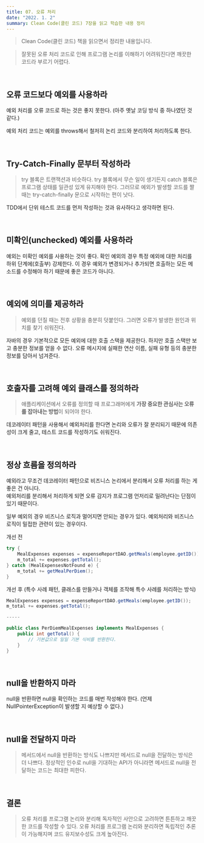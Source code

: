 ```yaml
---
title: 07. 오류 처리
date: "2022. 1. 2"
summary: Clean Code(클린 코드) 7장을 읽고 학습한 내용 정리
---
```


> Clean Code(클린 코드) 책을 읽으면서 정리한 내용입니다.

> 잘못된 오류 처리 코드로 인해 프로그램 논리를 이해하기 어려워진다면 깨끗한 코드라 부르기 어렵다.

<br>

## 오류 코드보다 예외를 사용하라
예외 처리를 오류 코드로 하는 것은 좋지 못한다. (아주 옛날 코딩 방식 중 하나였던 것 같다.)   

예외 처리 코드는 예외를 throws해서 철저히 논리 코드와 분리하여 처리하도록 한다.    

<br>

## Try-Catch-Finally 문부터 작성하라
> try 블록은 트랜잭션과 비슷하다. try 블록에서 무슨 일이 생기든지 catch 블록은 프로그램 상태를 일관성 있게 유지해야 한다. 그러므로 예외가 발생할 코드를 짤 때는 try-catch-finally 문으로 시작하는 편이 낫다.

TDD에서 단위 테스트 코드를 먼저 작성하는 것과 유사하다고 생각하면 된다.    

<br>

## 미확인(unchecked) 예외를 사용하라
예외는 미확인 예외를 사용하는 것이 좋다. 확인 예외의 경우 특정 예외에 대한 처리를 하위 단계에(호출부) 강제한다. 이 경우 예외가 변경되거나 추가되면 호출하는 모든 메소드를 수정해야 하기 때문에 좋은 코드가 아니다.

<br>

## 예외에 의미를 제공하라
> 예외를 던질 때는 전후 상황을 충분히 덧붙인다. 그러면 오류가 발생한 원인과 위치를 찾기 쉬워진다.

자바의 경우 기본적으로 모든 예외에 대한 호출 스택을 제공한다. 하지만 호출 스택만 보고 충분한 정보를 얻을 수 없다. 오류 메시지에 실패한 연산 이름, 실패 유형 등의 충분한 정보를 담아서 넘겨준다.

<br>

## 호출자를 고려해 예외 클래스를 정의하라
> 애플리케이션에서 오류를 정의할 때 프로그래머에게 **가장 중요한 관심사는 오류를 잡아내는 방법**이 되어야 한다.

데코레이터 패턴을 사용해서 예외처리를 한다면 논리와 오류가 잘 분리되기 때문에 의존성이 크게 줄고, 테스트 코드를 작성하기도 쉬워진다.   

<br>

## 정상 흐름을 정의하라
예외라고 무조건 데코레이터 패턴으로 비즈니스 논리에서 분리해서 오류 처리를 하는 게 좋은 건 아니다.    
예외처리를 분리해서 처리하게 되면 오류 감지가 프로그램 언저리로 밀려난다는 단점이 있기 때문이다.    

일부 예외의 경우 비즈니스 로직과 멀어지면 안되는 경우가 있다. 예외처리와 비즈니스로직이 밀접한 관련이 있는 경우이다. 

개선 전
~~~java
try { 
	MealExpenses expenses = expenseReportDAO.getMeals(employee.getID()); 
	m_total += expenses.getTotal(); 
} catch (MealExpensesNotFound e) { 
	m_total += getMealPerDiem(); 
}
~~~

개선 후 (특수 사례 패턴, 클래스를 만들거나 객체를 조작해 특수 사례를 처리하는 방식)
~~~Java
MealExpenses expenses = expenseReportDAO.getMeals(employee.getID()); 
m_total += expenses.getTotal(); 

-----

public class PerDiemMealExpenses implements MealExpenses { 
	public int getTotal() { 
		// 기본값으로 일일 기본 식비를 반환한다. 
	} 
}
~~~

<br>

## null을 반환하지 마라
null을 반환하면 null을 확인하는 코드를 매번 작성해야 한다. (언제 NullPointerException이 발생할 지 예상할 수 없다.)    

<br>

## null을 전달하지 마라
> 메서드에서 null을 반환하는 방식도 나쁘지만 메서드로 null을 전달하는 방식은 더 나쁘다. 정상적인 인수로 null을 기대하는 API가 아니라면 메서드로 null을 전달하는 코드는 최대한 피한다.

<br>

## 결론
> 오류 처리를 프로그램 논리와 분리해 독자적인 사안으로 고려하면 튼튼하고 깨끗한 코드를 작성할 수 있다. 오류 처리를 프로그램 논리와 분리하면 독립적인 추론이 가능해지며 코드 유지보수성도 크게 높아진다.

